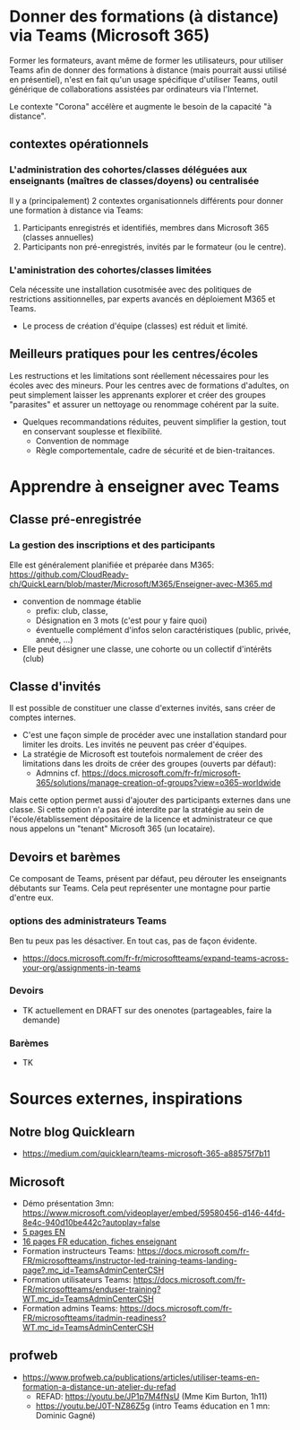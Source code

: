 # Donner des formations (à distance) via Teams (Microsoft 365)

Former les formateurs, avant même de former les utilisateurs, pour utiliser Teams afin de donner des formations à distance (mais pourrait aussi utilisé en présentiel), n'est en fait qu'un usage spécifique d'utiliser Teams, outil générique de collaborations assistées par ordinateurs via l'Internet.

Le contexte "Corona" accélère et augmente le besoin de la capacité "à distance".

## contextes opérationnels
### L'administration des cohortes/classes déléguées aux enseignants (maîtres de classes/doyens) ou centralisée
Il y a (principalement) 2 contextes organisationnels différents pour donner une formation à distance via Teams:
1. Participants enregistrés et identifiés, membres dans Microsoft 365 (classes annuelles)
2. Participants non pré-enregistrés, invités par le formateur (ou le centre).
### L'aministration des cohortes/classes limitées
Cela nécessite une installation cusotmisée avec des politiques de restrictions assitionnelles, par experts avancés en déploiement M365 et Teams.
* Le process de création d'équipe (classes) est réduit et limité.

## Meilleurs pratiques pour les centres/écoles
Les restructions et les limitations sont réellement nécessaires pour les écoles avec des mineurs. Pour les centres avec de formations d'adultes, on peut simplement laisser les apprenants explorer et créer des groupes "parasites" et assurer un nettoyage ou renommage cohérent par la suite.
* Quelques recommandations réduites, peuvent simplifier la gestion, tout en conservant souplesse et flexibilité.
  * Convention de nommage
  * Règle comportementale, cadre de sécurité et de bien-traitances.

# Apprendre à enseigner avec Teams
## Classe pré-enregistrée

### La gestion des inscriptions et des participants
Elle est généralement planifiée et préparée dans M365: https://github.com/CloudReady-ch/QuickLearn/blob/master/Microsoft/M365/Enseigner-avec-M365.md
* convention de nommage établie
  * prefix: club, classe, 
  * Désignation en 3 mots (c'est pour y faire quoi)
  * éventuelle complément d'infos selon caractéristiques (public, privée, année, ...)
* Elle peut désigner une classe, une cohorte ou un collectif d'intérêts (club)

## Classe d'invités
Il est possible de constituer une classe d'externes invités, sans créer de comptes internes.
* C'est une façon simple de procéder avec une installation standard pour limiter les droits. Les invités ne peuvent pas créer d'équipes.
* La stratégie de Microsoft est toutefois normalement de créer des limitations dans les droits de créer des groupes (ouverts par défaut): 
  * Admnins cf. https://docs.microsoft.com/fr-fr/microsoft-365/solutions/manage-creation-of-groups?view=o365-worldwide

Mais cette option permet aussi d'ajouter des participants externes dans une classe. Si cette option n'a pas été interdite par la stratégie au sein de l'école/établissement dépositaire de la licence et administrateur ce que nous appelons un "tenant" Microsoft 365 (un locataire).


## Devoirs et barèmes
Ce composant de Teams, présent par défaut, peu dérouter les enseignants débutants sur Teams. Cela peut représenter une montagne pour partie d'entre eux.
### options des administrateurs Teams
Ben tu peux pas les désactiver. En tout cas, pas de façon évidente.
* https://docs.microsoft.com/fr-fr/microsoftteams/expand-teams-across-your-org/assignments-in-teams
### Devoirs
* TK actuellement en DRAFT sur des onenotes (partageables, faire la demande)
### Barèmes
* TK

# Sources externes, inspirations
## Notre blog Quicklearn
* https://medium.com/quicklearn/teams-microsoft-365-a88575f7b11
## Microsoft
* Démo présentation 3mn: https://www.microsoft.com/videoplayer/embed/59580456-d146-44fd-8e4c-940d10be442c?autoplay=false 
* [5 pages EN](https://github.com/CloudReady-ch/QuickLearn/blob/master/Microsoft/Teams/Teams%20QS.pdf)
* [16 pages FR education, fiches enseignant](https://github.com/CloudReady-ch/QuickLearn/blob/master/Microsoft/Teams/TeamsforEducation_QuickGuide.pdf)
* Formation instructeurs Teams: https://docs.microsoft.com/fr-FR/microsoftteams/instructor-led-training-teams-landing-page?.mc_id=TeamsAdminCenterCSH
* Formation utilisateurs Teams: https://docs.microsoft.com/fr-FR/microsoftteams/enduser-training?WT.mc_id=TeamsAdminCenterCSH
* Formation admins Teams: https://docs.microsoft.com/fr-FR/microsoftteams/itadmin-readiness?WT.mc_id=TeamsAdminCenterCSH
## profweb
* https://www.profweb.ca/publications/articles/utiliser-teams-en-formation-a-distance-un-atelier-du-refad
  * REFAD:  https://youtu.be/JP1p7M4fNsU (Mme Kim Burton, 1h11)
  * https://youtu.be/J0T-NZ86Z5g (intro Teams éducation en 1 mn: Dominic Gagné)
